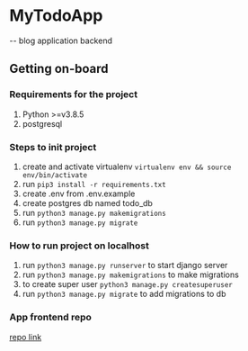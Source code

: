 # MyTodoApp

-- blog application backend

## Getting on-board

### Requirements for the project

1. Python >=v3.8.5
2. postgresql

### Steps to init project

1. create and activate virtualenv `virtualenv env && source env/bin/activate`
2. run `pip3 install -r requirements.txt`
3. create .env from .env.example
4. create postgres db named todo_db
5. run `python3 manage.py makemigrations`
6. run `python3 manage.py migrate`

### How to run project on localhost

1. run `python3 manage.py runserver` to start django server
2. run `python3 manage.py makemigrations` to make migrations
3. to create super user `python3 manage.py createsuperuser`
4. run `python3 manage.py migrate` to add migrations to db

### App frontend repo

[repo link](https://github.com/thisisfaisalhere/blog-frontend)
